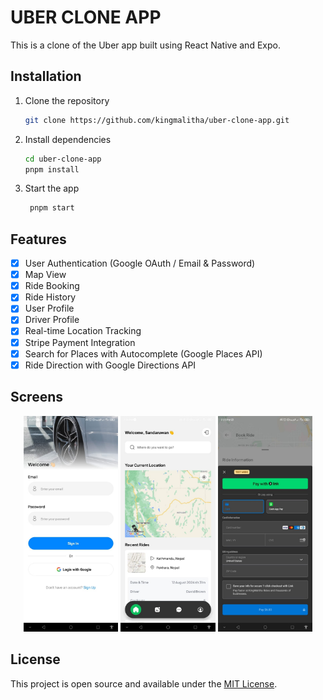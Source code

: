 # UBER CLONE APP

This is a clone of the Uber app built using React Native and Expo.

## Installation

1. Clone the repository

   ```bash
   git clone https://github.com/kingmalitha/uber-clone-app.git
   ```

2. Install dependencies

   ```bash
   cd uber-clone-app
   pnpm install
   ```

3. Start the app

   ```bash
    pnpm start
   ```

## Features

- [x] User Authentication (Google OAuth / Email & Password)
- [x] Map View
- [x] Ride Booking
- [x] Ride History
- [x] User Profile
- [x] Driver Profile
- [x] Real-time Location Tracking
- [x] Stripe Payment Integration
- [x] Search for Places with Autocomplete (Google Places API)
- [x] Ride Direction with Google Directions API

## Screens

<p align="center">
  <img src="./github/markdown/sign-in-page.jpg" alt="SignInPage" width="30%" />
  <img src="./github/markdown/home-page.jpg" alt="HomePage" width="30%" />
  <img src="./github/markdown/stripe-payments.jpg" alt="StripePayments" width="30%" />
</p>

## License

This project is open source and available under the [MIT License](./MIT-LICENSE.txt).
